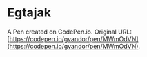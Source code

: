# Egtajak

A Pen created on CodePen.io. Original URL: [https://codepen.io/gvandor/pen/MWmOdVN](https://codepen.io/gvandor/pen/MWmOdVN).


